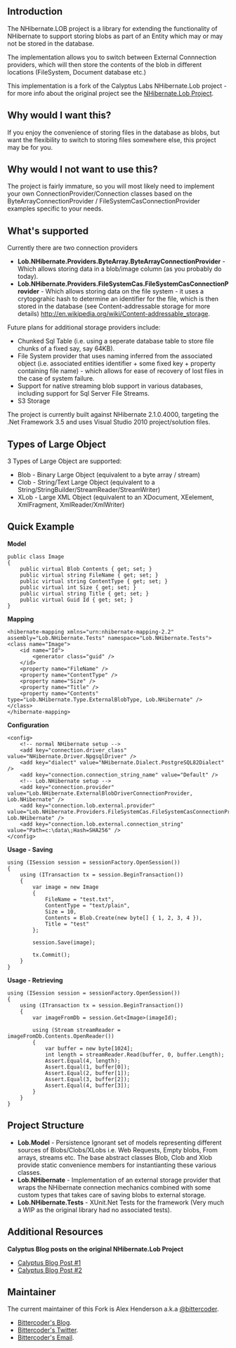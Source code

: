 Introduction
------------

The NHibernate.LOB project is a library for extending the functionality of NHibernate to support storing blobs as part of an Entity which may or may not be stored in the database.

The implementation allows you to switch between External Connnection providers, which will then store the contents of the blob in different locations (FileSystem, Document database etc.)

This implementation is a fork of the Calyptus Labs NHibernate.Lob project - for more info about the original project see the [NHibernate.Lob Project][1].

Why would I want this?
----------------------

If you enjoy the convenience of storing files in the database as blobs, but want the flexibility to switch to storing files somewhere else, this project may be for you.

Why would I not want to use this?
---------------------------------

The project is fairly immature, so you will most likely need to implement your own ConnectionProvider/Connection classes based on the ByteArrayConnectionProvider / FileSystemCasConnectionProvider examples specific to your needs.

What's supported
----------------
Currently there are two connection providers

  - **Lob.NHibernate.Providers.ByteArray.ByteArrayConnectionProvider** - Which allows storing data in a blob/image column (as you probably do today).
  - **Lob.NHibernate.Providers.FileSystemCas.FileSystemCasConnectionProvider** - Which allows storing data on the file system - it uses a crytopgrahic hash to determine an identifier for the file, which is then stored in the database (see Content-addressable storage for more details) http://en.wikipedia.org/wiki/Content-addressable_storage.

Future plans for additional storage providers include:

  - Chunked Sql Table (i.e. using a seperate database table to store file chunks of a fixed say, say 64KB).
  - File System provider that uses naming inferred from the associated object (i.e. associated entities identifier + some fixed key + property containing file name) - which allows for ease of recovery of lost files in the case of system failure.
  - Support for native streaming blob support in various databases, including support for Sql Server File Streams.
  - S3 Storage

The project is currently built against NHibernate 2.1.0.4000, targeting the .Net Framework 3.5 and uses Visual Studio 2010 project/solution files.

Types of Large Object
---------------------

3 Types of Large Object are supported:

  - Blob - Binary Large Object (equivalent to a byte array / stream)
  - Clob - String/Text Large Object (equivalent to a String/StringBuilder/StreamReader/StreamWriter)
  - XLob - Large XML Object (equivalent to an XDocument, XEelement, XmlFragment, XmlReader/XmlWriter)

Quick Example
-------------

**Model**

	public class Image
	{
		public virtual Blob Contents { get; set; }
		public virtual string FileName { get; set; }
		public virtual string ContentType { get; set; }
		public virtual int Size { get; set; }
		public virtual string Title { get; set; }
		public virtual Guid Id { get; set; }
	}    
	
**Mapping**

    <hibernate-mapping xmlns="urn:nhibernate-mapping-2.2" assembly="Lob.NHibernate.Tests" namespace="Lob.NHibernate.Tests">
    <class name="Image">
     	<id name="Id">
		    <generator class="guid" />
	    </id>
	    <property name="FileName" />
	    <property name="ContentType" />
	    <property name="Size" />
	    <property name="Title" />
    	<property name="Contents" type="Lob.NHibernate.Type.ExternalBlobType, Lob.NHibernate" />
    </class>
    </hibernate-mapping>
	
**Configuration**

	<config>
		<!-- normal NHibernate setup -->
		<add key="connection.driver_class" value="NHibernate.Driver.NpgsqlDriver" />
		<add key="dialect" value="NHibernate.Dialect.PostgreSQL82Dialect" />			
		<add key="connection.connection_string_name" value="Default" />
		<!-- Lob.NHibernate setup -->
		<add key="connection.provider" value="Lob.NHibernate.ExternalBlobDriverConnectionProvider, Lob.NHibernate" />			
		<add key="connection.lob.external.provider" value="Lob.NHibernate.Providers.FileSystemCas.FileSystemCasConnectionProvider, Lob.NHibernate" />
		<add key="connection.lob.external.connection_string" value="Path=c:\data\;Hash=SHA256" />
	</config>

**Usage - Saving**
	
	using (ISession session = sessionFactory.OpenSession())
	{
		using (ITransaction tx = session.BeginTransaction())
		{
			var image = new Image
			{
				FileName = "test.txt",
				ContentType = "text/plain",
				Size = 10,
				Contents = Blob.Create(new byte[] { 1, 2, 3, 4 }),
				Title = "test"
			};

			session.Save(image);

			tx.Commit();				
		}
	}
	
**Usage - Retrieving**

	using (ISession session = sessionFactory.OpenSession())
	{
		using (ITransaction tx = session.BeginTransaction())
		{
			var imageFromDb = session.Get<Image>(imageId);

			using (Stream streamReader = imageFromDb.Contents.OpenReader())
			{
				var buffer = new byte[1024];
				int length = streamReader.Read(buffer, 0, buffer.Length);
				Assert.Equal(4, length);
				Assert.Equal(1, buffer[0]);
				Assert.Equal(2, buffer[1]);
				Assert.Equal(3, buffer[2]);
				Assert.Equal(4, buffer[3]);
			}
		}
	}
	
Project Structure
-----------------

  - **Lob.Model**  - Persistence Ignorant set of models representing different sources of Blobs/Clobs/XLobs i.e. Web Requests, Empty blobs, From arrays, streams etc.  The base abstract classes Blob, Clob and Xlob provide static convenience members for instantianting these various classes.
  - **Lob.NHibernate** - Implementation of an external storage provider that wraps the NHibernate connection mechanics combined with some custom types that takes care of saving blobs to external storage.
  - **Lob.NHibernate.Tests** - XUnit.Net Tests for the framework (Very much a WIP as the original library had no associated tests).
  
Additional Resources
--------------------

**Calyptus Blog posts on the original NHibernate.Lob Project**

  - [Calyptus Blog Post #1][2]
  - [Calyptus Blog Post #2][3]  

Maintainer
----------

The current maintainer of this Fork is Alex Henderson a.k.a [@bittercoder][5].  

  - [Bittercoder's Blog][4].
  - [Bittercoder's Twitter][5].
  - [Bittercoder's Email][6].

  [1]: http://blog.calyptus.eu/seb/2009/03/large-object-storage-for-nhibernate-and-ddd-part-1-blobs-clobs-and-xlobs/
  [2]: http://blog.calyptus.eu/seb/2009/03/large-object-storage-for-nhibernate-and-ddd-part-1-blobs-clobs-and-xlobs/
  [3]: http://blog.calyptus.eu/seb/2009/03/large-object-storage-for-nhibernate-part-2-storage-options/
  [4]: http://blog.bittercoder.com/
  [5]: http://twitter.com/bittercoder
  [6]: http://mailto:bittercoder@gmail.com